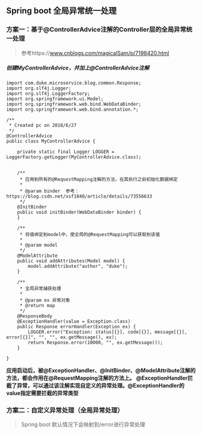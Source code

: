 ## Spring boot 全局异常统一处理

### 方案一：基于@ControllerAdvice注解的Controller层的全局异常统一处理

> 参考https://www.cnblogs.com/magicalSam/p/7198420.html

##### 创建MyControllerAdvice，并加上@ControllerAdvice注解

```$xslt
import com.duke.microservice.blog.common.Response;
import org.slf4j.Logger;
import org.slf4j.LoggerFactory;
import org.springframework.ui.Model;
import org.springframework.web.bind.WebDataBinder;
import org.springframework.web.bind.annotation.*;

/**
 * Created pc on 2018/6/27
 */
@ControllerAdvice
public class MyControllerAdvice {

    private static final Logger LOGGER = LoggerFactory.getLogger(MyControllerAdvice.class);


    /**
     * 应用到所有的@RequestMapping注解的方法，在其执行之前初始化数据绑定
     *
     * @param binder  参考：https://blog.csdn.net/xsf1840/article/details/73556633
     */
    @InitBinder
    public void initBinder(WebDataBinder binder) {
    }

    /**
     * 将值绑定到model中，使全局的@RequestMapping可以获取到该值
     *
     * @param model
     */
    @ModelAttribute
    public void addAttributes(Model model) {
        model.addAttribute("author", "duke");
    }

    /**
     * 全局异常捕获处理
     *
     * @param ex 异常对象
     * @return map
     */
    @ResponseBody
    @ExceptionHandler(value = Exception.class)
    public Response errorHandler(Exception ex) {
        LOGGER.error("Exception: status[{}], code[{}], message[{}], error[{}]", "", "", ex.getMessage(), ex);
        return Response.error(10000, "", ex.getMessage());
    }

}
```

**应用启动后，被@ExceptionHandler、@InitBinder、@ModelAttribute注解的方法，都会作用在@RequestMapping注解的方法上。**
**@ExceptionHandler拦截了异常，可以通过该注解实现自定义的异常处理。@ExceptionHandler的value指定需要拦截的异常类型**


### 方案二：自定义异常处理（全局异常处理）

> Spring boot 默认情况下会映射到/error进行异常处理
